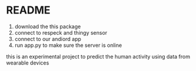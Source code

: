 README
==========================================
1. download the this package
2. connect to respeck and thingy sensor
3. connect to our andiord app
4. run app.py to make sure the server is online

this is an experimental project to predict the human activity using data from wearable devices


